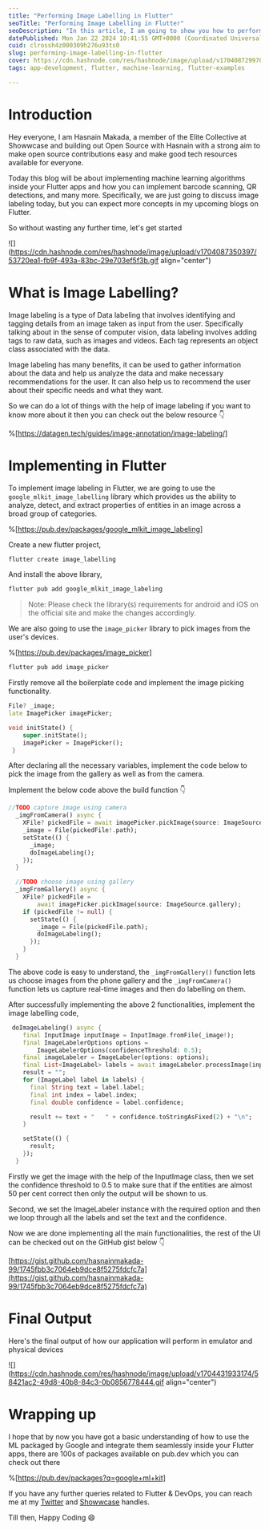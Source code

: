 ```yaml
---
title: "Performing Image Labelling in Flutter"
seoTitle: "Performing Image Labelling in Flutter"
seoDescription: "In this article, I am going to show you how to perform image labeling in flutter by applying the use of various packages from the Flutter ecosystem. "
datePublished: Mon Jan 22 2024 10:41:55 GMT+0000 (Coordinated Universal Time)
cuid: clrossh4z000309h276u93ts0
slug: performing-image-labelling-in-flutter
cover: https://cdn.hashnode.com/res/hashnode/image/upload/v1704087299705/257c28b9-dc5f-409d-8358-1e00fb16d0e1.png
tags: app-development, flutter, machine-learning, flutter-examples

---
```


# Introduction

Hey everyone, I am Hasnain Makada, a member of the Elite Collective at Showwcase and building out Open Source with Hasnain with a strong aim to make open source contributions easy and make good tech resources available for everyone.

Today this blog will be about implementing machine learning algorithms inside your Flutter apps and how you can implement barcode scanning, QR detections, and many more. Specifically, we are just going to discuss image labeling today, but you can expect more concepts in my upcoming blogs on Flutter.

So without wasting any further time, let's get started

![](https://cdn.hashnode.com/res/hashnode/image/upload/v1704087350397/53720ea1-fb9f-493a-83bc-29e703ef5f3b.gif align="center")

# What is Image Labelling?

Image labeling is a type of Data labeling that involves identifying and tagging details from an image taken as input from the user. Specifically talking about in the sense of computer vision, data labeling involves adding tags to raw data, such as images and videos. Each tag represents an object class associated with the data.

Image labeling has many benefits, it can be used to gather information about the data and help us analyze the data and make necessary recommendations for the user. It can also help us to recommend the user about their specific needs and what they want.

So we can do a lot of things with the help of image labeling if you want to know more about it then you can check out the below resource 👇

%[https://datagen.tech/guides/image-annotation/image-labeling/] 

# Implementing in Flutter

To implement image labeling in Flutter, we are going to use the `google_mlkit_image_labelling` library which provides us the ability to analyze, detect, and extract properties of entities in an image across a broad group of categories.

%[https://pub.dev/packages/google_mlkit_image_labeling] 

Create a new flutter project,

```dart
flutter create image_labelling
```

And install the above library,

```coffeescript
flutter pub add google_mlkit_image_labeling
```

> Note: Please check the library(s) requirements for android and iOS on the official site and make the changes accordingly.

We are also going to use the `image_picker` library to pick images from the user's devices.

%[https://pub.dev/packages/image_picker] 

```coffeescript
flutter pub add image_picker
```

Firstly remove all the boilerplate code and implement the image picking functionality.

```dart
File? _image;
late ImagePicker imagePicker;

void initState() {
    super.initState();
    imagePicker = ImagePicker();
 }
```

After declaring all the necessary variables, implement the code below to pick the image from the gallery as well as from the camera.

Implement the below code above the build function 👇

```dart
//TODO capture image using camera
  _imgFromCamera() async {
    XFile? pickedFile = await imagePicker.pickImage(source: ImageSource.camera);
    _image = File(pickedFile!.path);
    setState(() {
      _image;
      doImageLabeling();
    });
  }

  //TODO choose image using gallery
  _imgFromGallery() async {
    XFile? pickedFile =
        await imagePicker.pickImage(source: ImageSource.gallery);
    if (pickedFile != null) {
      setState(() {
        _image = File(pickedFile.path);
        doImageLabeling();
      });
    }
  }
```

The above code is easy to understand, the `_imgFromGallery()` function lets us choose images from the phone gallery and the `_imgFromCamera()` function lets us capture real-time images and then do labelling on them.

After successfully implementing the above 2 functionalities, implement the image labelling code,

```dart
 doImageLabeling() async {
    final InputImage inputImage = InputImage.fromFile(_image!);
    final ImageLabelerOptions options =
        ImageLabelerOptions(confidenceThreshold: 0.5);
    final imageLabeler = ImageLabeler(options: options);
    final List<ImageLabel> labels = await imageLabeler.processImage(inputImage);
    result = "";
    for (ImageLabel label in labels) {
      final String text = label.label;
      final int index = label.index;
      final double confidence = label.confidence;

      result += text + "   " + confidence.toStringAsFixed(2) + "\n";
    }

    setState(() {
      result;
    });
  }
```

Firstly we get the image with the help of the InputImage class, then we set the confidence threshold to 0.5 to make sure that if the entities are almost 50 per cent correct then only the output will be shown to us.

Second, we set the ImageLabeler instance with the required option and then we loop through all the labels and set the text and the confidence.

Now we are done implementing all the main functionalities, the rest of the UI can be checked out on the GitHub gist below 👇

[https://gist.github.com/hasnainmakada-99/1745fbb3c7064eb9dce8f5275fdcfc7a](https://gist.github.com/hasnainmakada-99/1745fbb3c7064eb9dce8f5275fdcfc7a)

# Final Output

Here's the final output of how our application will perform in emulator and physical devices

![](https://cdn.hashnode.com/res/hashnode/image/upload/v1704431933174/58421ac2-49d8-40b8-84c3-0b0856778444.gif align="center")

# Wrapping up

I hope that by now you have got a basic understanding of how to use the ML packaged by Google and integrate them seamlessly inside your Flutter apps, there are 100s of packages available on pub.dev which you can check out there

%[https://pub.dev/packages?q=google+ml+kit] 

If you have any further queries related to Flutter & DevOps, you can reach me at my [Twitter](https://twitter.com/Hasnain_Makada) and [Showwcase](https://showwcase.com/hasnainmakada-99) handles.

Till then, Happy Coding 😄